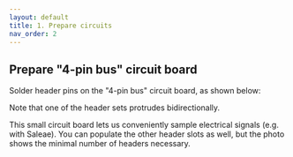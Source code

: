 ```yaml
---
layout: default
title: 1. Prepare circuits
nav_order: 2
---
```


## Prepare "4-pin bus" circuit board

Solder header pins on the "4-pin bus" circuit board, as shown below:

Note that one of the header sets protrudes bidirectionally.

This small circuit board lets us conveniently sample electrical signals (e.g. with Saleae). You can populate the other header slots as well, but the photo shows the minimal number of headers necessary.
